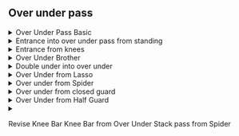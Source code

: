 ## Over under pass

<details>
<summary>Over Under Pass Basic</summary>

Trap opponents right foot between your knees. Always aim to trap one of opponents feet with your hips \
Left hand goes under opponents right leg \
Right armpit closes over opponents left leg. Grab their hip \
Go onto your toes and keep pressure on opponent. \
Put your face on opponents right hip and put pressure \
Grab opponents right leg with your right hand and stretch it out 
between your legs. \
Keep pressure on opponent using your shoulder \
Move to be on the same line as opponent so opponent cannot hip escape. \
Whenever opponent tries to move, follow them to keep on the same line. \
Move your left leg over opponents legs and pass into side control.\
\
Important to stay in the same line as opponent or they will be able to hip escape. \

</details>

<details>
<summary>Entrance into over under pass from standing</summary>

Opponent pulls guard. \
Put both hands on the mat between their legs. \
Put right foot over their left leg so their left foot is between your legs. Careful to not get triangled \
Put right armpit over their leg \
Shoulder over opponents diaphram \
left arm under their other leg. \
Into over under pass

</details>

<details>
<summary>Entrance from knees</summary>

Put hands between opponents legs. \
Jump to the right trapping opponents left leg between your legs \
Go into over under pass. 
</details>

<details>
<summary>Over Under Brother</summary>

Opponent controls your sleeves. They have their feet on your hips \
Keep close to opponent and close the distance. Avoid giving opponent space to do lasso,techniques etc \
Do this by grabbing the side of opponents pants \
Slip your left shoulder to bring your left bicep against opponents shin, close to their foot. \
Right hand grabs opponents belt. \
Go onto toes like doing over under pass. \
Raise your hips and move your right leg over opponents left foot. \
Carry on like normal over under pass. \
Once take side control, if opponent traps your arm, change your base. \

</details>

<details>
<summary>Double under into over under</summary>

You have double under \
Pin opponents left leg on the floor using your right shoulder \
Jump your right leg over their leg. \
Put pressure on diaphragm and release your right grip. \
Then do the normal over under pass

</details>

<details>
<summary>Over Under from Lasso</summary>

Opponent has lasso on your right arm. \
Place left hand on the mat under opponents right leg \
Close right elbow and walk to your right \
Important to have elbow closed or opponent can get triangle. \
Get heavy on opponents left leg. Put pressure forward with 
your shoulder on opponent diaphragm. Break their grip \
Raise your hips to get opponents left foot between your legs\
Over under pass

</details>

<details>
<summary>Over under from Spider</summary>

Opponent has foot on your left bicep \
Stretch your arm out to try and move opponents foot move from your bicep onto your forearm \
Raise your left knee \
Bump opponents foot on your knee to break their grip \
Pull opponents leg between your legs and go into over under pass \
</details>

<details>
<summary>Over under from closed guard</summary>

Opponent closed their guard \
Grab opponents lapels with left hand \
Keep arm stretched. If feel opponent is going for armbar, bend your elbow \
Right hand grabs anywhere on their gi \
Stand up, right foot first, then left \
Keep left hand on opponents lapel \
Push down on opponents right knee to break their guard \
Step over opponents leg with your right leg and fall onto your knees \
trapping opponents left foot between your legs \
Quickly put left hand under opponents right leg before they can get half guard \
Can then go into over under pass

</details>

<details>
<summary>Over Under from Half Guard</summary>

Opponent has half guard on your left leg \
Put weight back a little bit \
Bring left hand under opponents right leg \
Put weight on opponents right hip \
Can then do over under \
When go on toes, can stretch out left leg to break
opponents half guard \
</details>

<details>
<summary></summary>

</details>

Revise
Knee Bar
Knee Bar from Over Under
Stack pass from Spider
